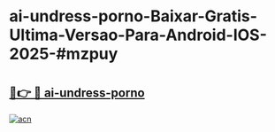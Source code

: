 # ai-undress-porno-Baixar-Gratis-Ultima-Versao-Para-Android-IOS-2025-#mzpuy

# <h2><a href="https://ainizakaria.my?title=ai-undress-porno&ref=24M">🔗👉 🔴 ai-undress-porno</a></h2>

[![acn](https://github.com/user-attachments/assets/0f9c940e-d8b0-45ae-aac7-cd30a18b3e1c)](https://ainizakaria.my?title=ai-undress-porno&ref=24M)

